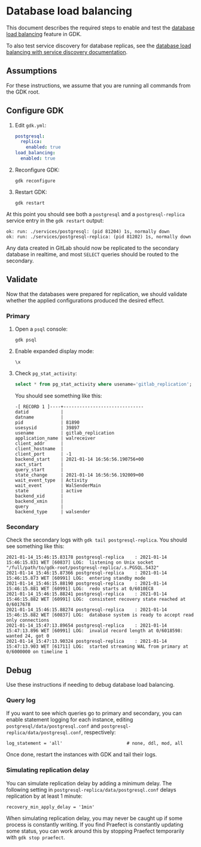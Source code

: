 # Database load balancing

This document describes the required steps to enable and test the [database load balancing](https://docs.gitlab.com/ee/administration/database_load_balancing.html) feature in GDK.

To also test service discovery for database replicas, see the [database load balancing with service discovery documentation](database_load_balancing_with_service_discovery.md).

## Assumptions

For these instructions, we assume that you are running all commands from the GDK root.

## Configure GDK

1. Edit `gdk.yml`:

   ```yaml
   postgresql:
     replica:
       enabled: true
   load_balancing:
     enabled: true
   ```

1. Reconfigure GDK:

    ```shell
    gdk reconfigure
    ```

1. Restart GDK:

    ```shell
    gdk restart
    ```

At this point you should see both a `postgresql` and a `postgresql-replica` service entry in the `gdk restart` output:

```plaintext
ok: run: ./services/postgresql: (pid 81204) 1s, normally down
ok: run: ./services/postgresql-replica: (pid 81202) 1s, normally down
```

Any data created in GitLab should now be replicated to the secondary database in realtime, and most `SELECT` queries should be routed to the secondary.

## Validate

Now that the databases were prepared for replication, we should validate whether the applied configurations produced the desired effect.

### Primary

1. Open a `psql` console:

    ```shell
    gdk psql
    ```

1. Enable expanded display mode:

    ```plaintext
    \x
    ```

1. Check `pg_stat_activity`:

    ```sql
    select * from pg_stat_activity where usename='gitlab_replication';
    ```

    You should see something like this:

    ```plaintext
    -[ RECORD 1 ]----+------------------------------
    datid            |
    datname          |
    pid              | 81890
    usesysid         | 39897
    usename          | gitlab_replication
    application_name | walreceiver
    client_addr      |
    client_hostname  |
    client_port      | -1
    backend_start    | 2021-01-14 16:56:56.190756+00
    xact_start       |
    query_start      |
    state_change     | 2021-01-14 16:56:56.192009+00
    wait_event_type  | Activity
    wait_event       | WalSenderMain
    state            | active
    backend_xid      |
    backend_xmin     |
    query            |
    backend_type     | walsender
    ```

### Secondary

Check the secondary logs with `gdk tail postgresql-replica`. You should see something like this:

```plaintext
2021-01-14_15:46:15.83178 postgresql-replica    : 2021-01-14 15:46:15.831 WET [60837] LOG:  listening on Unix socket "/full/path/to/gdk-root/postgresql-replica/.s.PGSQL.5432"
2021-01-14_15:46:15.87366 postgresql-replica    : 2021-01-14 15:46:15.873 WET [60991] LOG:  entering standby mode
2021-01-14_15:46:15.88190 postgresql-replica    : 2021-01-14 15:46:15.881 WET [60991] LOG:  redo starts at 0/6010EC8
2021-01-14_15:46:15.88241 postgresql-replica    : 2021-01-14 15:46:15.882 WET [60991] LOG:  consistent recovery state reached at 0/6017678
2021-01-14_15:46:15.88274 postgresql-replica    : 2021-01-14 15:46:15.882 WET [60837] LOG:  database system is ready to accept read only connections
2021-01-14_15:47:13.89654 postgresql-replica    : 2021-01-14 15:47:13.896 WET [60991] LOG:  invalid record length at 0/6018598: wanted 24, got 0
2021-01-14_15:47:13.90324 postgresql-replica    : 2021-01-14 15:47:13.903 WET [61711] LOG:  started streaming WAL from primary at 0/6000000 on timeline 1
```

## Debug

Use these instructions if needing to debug database load balancing.

### Query log

If you want to see which queries go to primary and secondary, you can enable statement logging for each instance, editing `postgresql/data/postgresql.conf` and `postgresql-replica/data/postgresql.conf`, respectively:

```plaintext
log_statement = 'all'                        # none, ddl, mod, all
```

Once done, restart the instances with GDK and tail their logs.

### Simulating replication delay

You can simulate replication delay by adding a minimum delay. The
following setting in `postgresql-replica/data/postgresql.conf` delays
replication by at least 1 minute:

```plaintext
recovery_min_apply_delay = '1min'
```

When simulating replication delay, you may never be caught up if some process is constantly writing. If you find Praefect is constantly
updating some status, you can work around this by stopping Praefect temporarily with `gdk stop praefect`.
